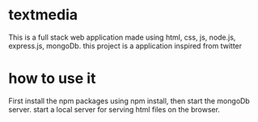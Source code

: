 # textmedia
This is a full stack web application made using html, css, js, node.js, express.js, mongoDb. this project is a application inspired from twitter

# how to use it
First install the npm packages using npm install, then start the mongoDb server. start a local server for serving html files on the browser.
